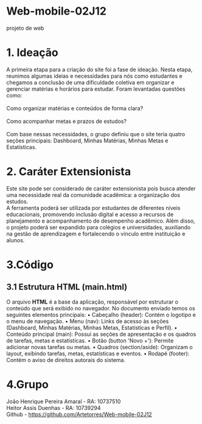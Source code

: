 # Web-mobile-02J12
projeto de web
# 1. Ideação
A primeira etapa para a criação do site foi a fase de ideação. Nesta etapa, reunimos
algumas ideias e necessidades para nós como estudantes e chegamos a conclusão de uma
dificuldade coletiva em organizar e gerenciar matérias e horários para estudar.
Foram levantadas questões como:\
\
Como organizar matérias e conteúdos de forma clara?\
\
Como acompanhar metas e prazos de estudos?\
\
Com base nessas necessidades, o grupo definiu que o site teria quatro seções principais:
Dashboard, Minhas Matérias, Minhas Metas e Estatísticas.
# 2. Caráter Extensionista
Este site pode ser considerado de caráter extensionista pois busca atender uma
necessidade real da comunidade acadêmica: a organização dos estudos.\
A ferramenta poderá ser utilizada por estudantes de diferentes níveis educacionais, promovendo inclusão
digital e acesso a recursos de planejamento e acompanhamento de desempenho
acadêmico.
Além disso, o projeto poderá ser expandido para colégios e universidades, auxiliando na
gestão de aprendizagem e fortalecendo o vínculo entre instituição e alunos.
# 3.Código
## 3.1 Estrutura HTML (main.html)
 O arquivo **HTML** é a base da aplicação, responsável por estruturar o conteúdo que será exibido no navegador. No documento enviado temos os seguintes elementos principais: 
• Cabeçalho (header): Contém o logotipo e o menu de navegação. 
• Menu (nav): Links de acesso às seções (Dashboard, Minhas Matérias, Minhas Metas, Estatísticas e Perfil). 
• Conteúdo principal (main): Possui as seções de apresentação e os quadros de tarefas, metas e estatísticas. 
• Botão (button 'Novo +'): Permite adicionar novas tarefas ou metas. 
• Quadros (section/aside): Organizam o layout, exibindo tarefas, metas, estatísticas e eventos. 
• Rodapé (footer): Contém o aviso de direitos autorais do sistema. 

# 4.Grupo
João Henrique Pereira Amaral - RA: 10737510\
Heitor Assis Duenhas - RA: 10739294\
Github - https://github.com/Artetorres/Web-mobile-02J12
